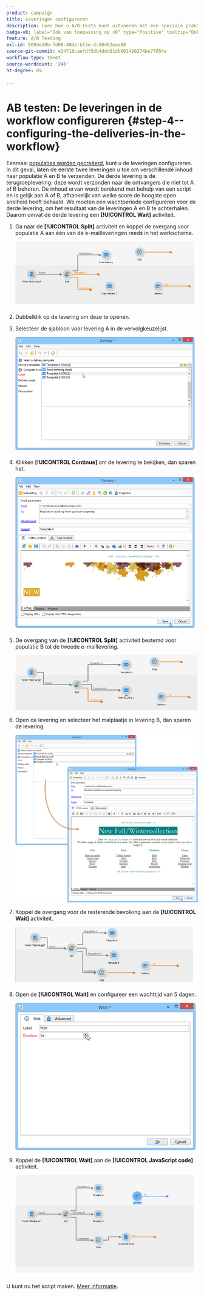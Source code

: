 ```yaml
---
product: campaign
title: Leveringen configureren
description: Leer hoe u A/B-tests kunt uitvoeren met een speciale praktijkcase
badge-v8: label="Ook van toepassing op v8" type="Positive" tooltip="Ook van toepassing op campagne v8"
feature: A/B Testing
exl-id: 809de30b-7d08-40de-bf3e-dc80d62eae80
source-git-commit: e34718caefdf5db4ddd61db601420274be77054e
workflow-type: tm+mt
source-wordcount: '246'
ht-degree: 0%

---
```


# AB testen: De leveringen in de workflow configureren {#step-4--configuring-the-deliveries-in-the-workflow}

Eenmaal [populaties worden gecreëerd](a-b-testing-uc-population-samples.md), kunt u de leveringen configureren. In dit geval, laten de eerste twee leveringen u toe om verschillende inhoud naar populatie A en B te verzenden. De derde levering is de terugroeplevering: deze wordt verzonden naar de ontvangers die niet tot A of B behoren. De inhoud ervan wordt berekend met behulp van een script en is gelijk aan A of B, afhankelijk van welke score de hoogste open snelheid heeft behaald. We moeten een wachtperiode configureren voor de derde levering, om het resultaat van de leveringen A en B te achterhalen. Daarom omvat de derde levering een **[!UICONTROL Wait]** activiteit.

1. Ga naar de **[!UICONTROL Split]** activiteit en koppel de overgang voor populatie A aan één van de e-mailleveringen reeds in het werkschema.

   ![](assets/use_case_abtesting_createdeliveries_001.png)

1. Dubbelklik op de levering om deze te openen.
1. Selecteer de sjabloon voor levering A in de vervolgkeuzelijst.

   ![](assets/use_case_abtesting_createdeliveries_003.png)

1. Klikken **[!UICONTROL Continue]** om de levering te bekijken, dan sparen het.

   ![](assets/use_case_abtesting_createdeliveries_002.png)

1. De overgang van de **[!UICONTROL Split]** activiteit bestemd voor populatie B tot de tweede e-maillevering.

   ![](assets/use_case_abtesting_createdeliveries_004.png)

1. Open de levering en selecteer het malplaatje in levering B, dan sparen de levering.

   ![](assets/use_case_abtesting_createdeliveries_005.png)

1. Koppel de overgang voor de resterende bevolking aan de **[!UICONTROL Wait]** activiteit.

   ![](assets/use_case_abtesting_createdeliveries_006.png)

1. Open de **[!UICONTROL Wait]** en configureer een wachttijd van 5 dagen.

   ![](assets/use_case_abtesting_createdeliveries_007.png)

1. Koppel de **[!UICONTROL Wait]** aan de **[!UICONTROL JavaScript code]** activiteit.

   ![](assets/use_case_abtesting_createdeliveries_008.png)

U kunt nu het script maken. [Meer informatie](a-b-testing-uc-script.md).
